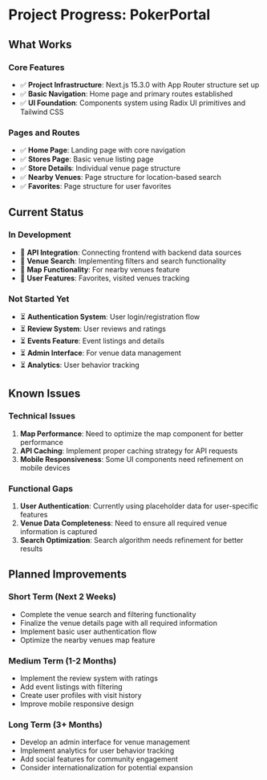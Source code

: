 # Project Progress: PokerPortal

## What Works

### Core Features
- ✅ **Project Infrastructure**: Next.js 15.3.0 with App Router structure set up
- ✅ **Basic Navigation**: Home page and primary routes established
- ✅ **UI Foundation**: Components system using Radix UI primitives and Tailwind CSS

### Pages and Routes
- ✅ **Home Page**: Landing page with core navigation
- ✅ **Stores Page**: Basic venue listing page
- ✅ **Store Details**: Individual venue page structure
- ✅ **Nearby Venues**: Page structure for location-based search
- ✅ **Favorites**: Page structure for user favorites

## Current Status

### In Development
- 🔄 **API Integration**: Connecting frontend with backend data sources
- 🔄 **Venue Search**: Implementing filters and search functionality
- 🔄 **Map Functionality**: For nearby venues feature
- 🔄 **User Features**: Favorites, visited venues tracking

### Not Started Yet
- ⏳ **Authentication System**: User login/registration flow
- ⏳ **Review System**: User reviews and ratings
- ⏳ **Events Feature**: Event listings and details
- ⏳ **Admin Interface**: For venue data management
- ⏳ **Analytics**: User behavior tracking

## Known Issues

### Technical Issues
1. **Map Performance**: Need to optimize the map component for better performance
2. **API Caching**: Implement proper caching strategy for API requests
3. **Mobile Responsiveness**: Some UI components need refinement on mobile devices

### Functional Gaps
1. **User Authentication**: Currently using placeholder data for user-specific features
2. **Venue Data Completeness**: Need to ensure all required venue information is captured
3. **Search Optimization**: Search algorithm needs refinement for better results

## Planned Improvements

### Short Term (Next 2 Weeks)
- Complete the venue search and filtering functionality
- Finalize the venue details page with all required information
- Implement basic user authentication flow
- Optimize the nearby venues map feature

### Medium Term (1-2 Months)
- Implement the review system with ratings
- Add event listings with filtering
- Create user profiles with visit history
- Improve mobile responsive design

### Long Term (3+ Months)
- Develop an admin interface for venue management
- Implement analytics for user behavior tracking
- Add social features for community engagement
- Consider internationalization for potential expansion